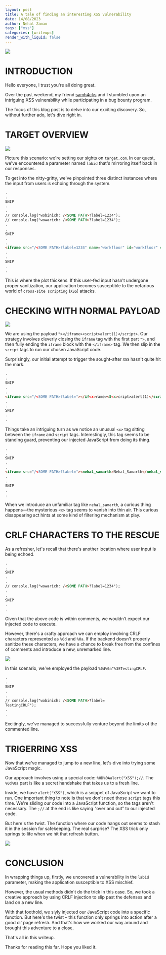 ```yaml
---
layout: post
title: A tale of finding an interesting XSS vulnerability
date: 14/08/2023
author: Nehal Zaman
tags: ["xss"]
categories: [writeups]
render_with_liquid: false
---
```


![](/assets/images/writeups/a-tale-of-finding-an-interesting-xss/banner.png)

# INTRODUCTION 

Hello everyone, I trust you're all doing great. 

Over the past weekend, my friend [samh4cks](https://twitter.com/samh4cks) and I stumbled upon an intriguing XSS vulnerability while participating in a bug bounty program.

The focus of this blog post is to delve into our exciting discovery. So, without further ado, let's dive right in.

# TARGET OVERVIEW

![](/assets/images/writeups/a-tale-of-finding-an-interesting-xss/1.png)

Picture this scenario: we're setting our sights on `target.com`. In our quest, we've encountered a parameter named `labid` that's mirroring itself back in our responses.

To get into the nitty-gritty, we've pinpointed three distinct instances where the input from users is echoing through the system.

```html
.
.
SNIP
.
.
// console.log("wobinich: /<SOME PATH>?label=1234");
// console.log("wowarich: /<SOME PATH>?label=1234");
.
.
SNIP
.
.
<iframe src="/<SOME PATH>?label=1234" name="workfloor" id="workfloor" class="workfloor"></iframe>
.
.
SNIP
.
.
```

This is where the plot thickens. If this user-fed input hasn't undergone proper sanitization, our application becomes susceptible to the nefarious world of `cross-site scripting` (`XSS`) attacks.

# CHECKING WITH NORMAL PAYLOAD

![](/assets/images/writeups/a-tale-of-finding-an-interesting-xss/2.png)

We are using the payload `"></iframe><script>alert(1)</script>`. Our strategy involves cleverly closing the `iframe` tag with the first part `">`, and then fully ending the `iframe` block with the `</iframe>` tag. We then slip in the `script` tags to run our chosen JavaScript code.

Surprisingly, our initial attempt to trigger the sought-after `XSS` hasn't quite hit the mark.

```html
.
.
SNIP
.
.
<iframe src="/<SOME PATH>?label="></if<x>rame><S<x>cript>alert(1)</script>" name="workfloor" id="workfloor" class="workfloor"></iframe>
.
.
SNIP
.
.
```

Things take an intriguing turn as we notice an unusual `<x>` tag sitting between the `iframe` and `script` tags. Interestingly, this tag seems to be standing guard, preventing our injected JavaScript from doing its thing.

```html
.
.
SNIP
.
.
<iframe src="/<SOME PATH>?label="><nehal_samarth>Nehal_Samarth</nehal_samarth>" name="workfloor" id="workfloor" class="workfloor"></iframe>
.
.
SNIP
.
.
```

When we introduce an unfamiliar tag like `nehal_samarth`, a curious thing happens—the mysterious `<x>` tag seems to vanish into thin air. This curious disappearing act hints at some kind of filtering mechanism at play.

# CRLF CHARACTERS TO THE RESCUE

As a refresher, let's recall that there's another location where user input is being echoed.

```html
.
.
SNIP
.
.
// console.log("wowarich: /<SOME PATH>?label=1234");
.
.
SNIP
.
.
```

Given that the above code is within comments, we wouldn't expect our injected code to execute.

However, there's a crafty approach we can employ involving CRLF characters represented as `%0d` and `%0a`. If the backend doesn't properly sanitize these characters, we have a chance to break free from the confines of comments and introduce a new, unremarked line.

![](/assets/images/writeups/a-tale-of-finding-an-interesting-xss/3.png)

In this scenario, we've employed the payload `%0d%0a"%3ETestingCRLF`.

```html
.
.
SNIP
.
.
// console.log("wobinich: /<SOME PATH>?label=
TestingCRLF");
.
.
```

Excitingly, we've managed to successfully venture beyond the limits of the commented line.

# TRIGERRING XSS

Now that we've managed to jump to a new line, let's dive into trying some JavaScript magic.

Our approach involves using a special code: `%0D%0Aalert("XSS");//`. The `%0d%0a` part is like a secret handshake that takes us to a fresh line.

Inside, we have `alert("XSS")`, which is a snippet of JavaScript we want to run. One important thing to note is that we don't need those `script` tags this time. We're sliding our code into a JavaScript function, so the tags aren't necessary. The `;//` at the end is like saying "over and out" to our injected code.

But here's the twist. The function where our code hangs out seems to stash it in the session for safekeeping. The real surprise? The XSS trick only springs to life when we hit that refresh button.

![](/assets/images/writeups/a-tale-of-finding-an-interesting-xss/4.png)

# CONCLUSION

In wrapping things up, firstly, we uncovered a vulnerability in the `labid` parameter, making the application susceptible to XSS mischief. 

However, the usual methods didn't do the trick in this case. So, we took a creative approach by using CRLF injection to slip past the defenses and land on a new line. 

With that foothold, we slyly injected our JavaScript code into a specific function. But here's the twist – this function only springs into action after a good ol' page refresh. And that's how we worked our way around and brought this adventure to a close.

That's all in this writeup.

Thanks for reading this far. Hope you liked it.

